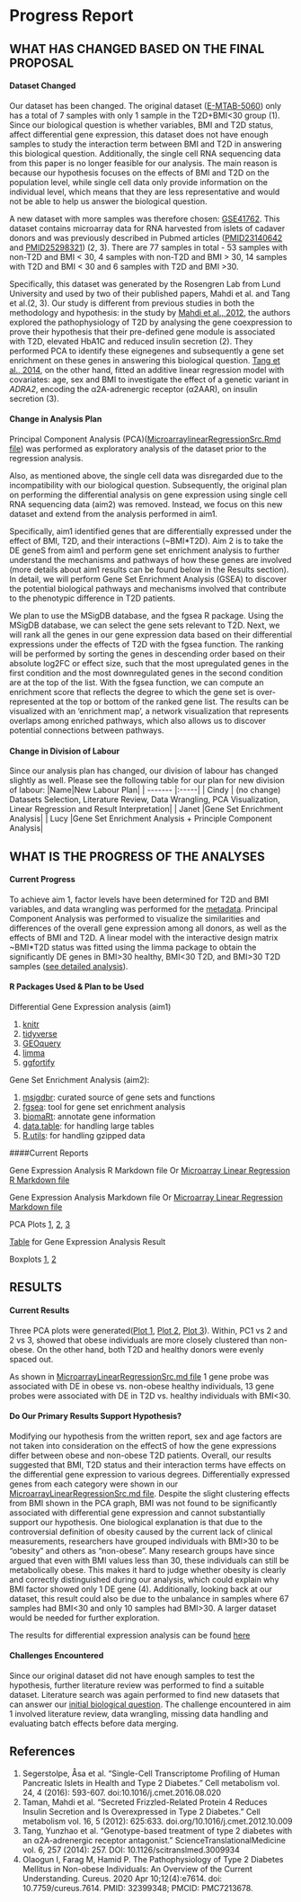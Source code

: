 # Progress Report 

## WHAT HAS CHANGED BASED ON THE FINAL PROPOSAL

#### Dataset Changed
Our dataset has been changed. The original dataset ([E-MTAB-5060](https://www.ebi.ac.uk/biostudies/arrayexpress/studies/E-MTAB-5060)) only has a total of 7 samples with only 1 sample in the T2D+BMI<30 group (1). Since our biological question is whether variables, BMI and T2D status, affect differential gene expression, this dataset does not have enough samples to study the interaction term between BMI and T2D in answering this biological question. Additionally, the single cell RNA sequencing data from this paper is no longer feasible for our analysis. The main reason is because our hypothesis focuses on the effects of BMI and T2D on the population level, while single cell data only provide information on the individual level, which means that they are less representative and would not be able to help us answer the biological question. 

A new dataset with more samples was therefore chosen: [GSE41762](https://www.ncbi.nlm.nih.gov/geo/query/acc.cgi?acc=GSE41762). This dataset contains microarray data for RNA harvested from islets of cadaver donors and was previously described in Pubmed articles ([PMID23140642](https://pubmed.ncbi.nlm.nih.gov/23140642/) and [PMID25298321](https://pubmed.ncbi.nlm.nih.gov/25298321/)) (2, 3). There are 77 samples in total - 53 samples with non-T2D and BMI < 30, 4 samples with non-T2D and BMI > 30, 14 samples with T2D and BMI < 30 and 6 samples with T2D and BMI >30.

Specifically, this dataset was generated by the Rosengren Lab from Lund University and used by two of their published papers, Mahdi et al. and Tang et al.(2, 3). Our study is different from previous studies in both the methodology and hypothesis: in the study by [Mahdi et al., 2012]( https://www.cell.com/cell-metabolism/fulltext/S1550-4131(12)00409-3?_returnURL=https%3A%2F%2Flinkinghub.elsevier.com%2Fretrieve%2Fpii%2FS1550413112004093%3Fshowall%3Dtrue), the authors explored the pathophysiology of T2D by analysing the gene coexpression to prove their hypothesis that their pre-defined gene module is associated with T2D, elevated HbA1C and reduced insulin secretion (2). They performed PCA to identify these eignegenes and subsequently a gene set enrichment on these genes in answering this biological question. [Tang et al., 2014](https://www.science.org/doi/10.1126/scitranslmed.3009934?url_ver=Z39.88-2003&rfr_id=ori:rid:crossref.org&rfr_dat=cr_pub%20%200pubmed), on the other hand, fitted an additive linear regression model with covariates: age, sex and BMI to investigate the effect of a genetic variant in *ADRA2*, encoding the α2A-adrenergic receptor (α2AAR), on insulin secretion (3). 

#### Change in Analysis Plan 

Principal Component Analysis (PCA)([MicroarraylinearRegressionSrc.Rmd file](https://github.com/STAT540-UBC-2023/project-zinc/blob/main/MicroarrayLinearRegressionSrc.Rmd)) was performed as exploratory analysis of the dataset prior to the regression analysis.  

Also, as mentioned above, the single cell data was disregarded due to the incompatibility with our biological question. Subsequently, the original plan on performing the differential analysis on gene expression using single cell RNA sequencing data (aim2) was removed. 
Instead, we focus on this new dataset and extend from the analysis performed in aim1.

Specifically, aim1  identified genes that are differentially expressed under the effect of BMI, T2D, and their interactions (~BMI*T2D). Aim 2 is to take the DE geneS from aim1 and perform gene set enrichment analysis to further understand the mechanisms and pathways of how these genes are involved (more details about aim1 results can be found below in the Results section). In detail, we will perform Gene Set Enrichment Analysis (GSEA) to discover the potential biological pathways and mechanisms involved that contribute to the phenotypic difference in T2D patients. 

We plan to use the MSigDB database, and the fgsea R package. Using the MSigDB database, we can select the gene sets relevant to T2D. Next, we will rank all the genes in our gene expression data based on their differential expressions under the effects of T2D with the fgsea function. The ranking will be performed by sorting the genes in descending order based on their absolute log2FC or effect size, such that the most upregulated genes in the first condition and the most downregulated genes in the second condition are at the top of the list. With the fgsea function, we can compute an enrichment score that reflects the degree to which the gene set is over-represented at the top or bottom of the ranked gene list. The results can be visualized with an ‘enrichment map’, a network visualization that represents overlaps among enriched pathways, which also allows us to discover potential connections between pathways. 

#### Change in Division of Labour
Since our analysis plan has changed, our division of labour has changed slightly as well. Please see the following table for our plan for new division of labour: 
|Name|New Labour Plan|
| ------- |:-----|
| Cindy | (no change) Datasets Selection, Literature Review, Data Wrangling, PCA Visualization, Linear Regression and Result Interpretation|
| Janet |Gene Set Enrichment Analysis|
| Lucy |Gene Set Enrichment Analysis + Principle Component Analysis|

## WHAT IS THE PROGRESS OF THE ANALYSES 

#### Current Progress

To achieve aim 1, factor levels have been determined for T2D and BMI variables, and data wrangling was performed for the [metadata](https://github.com/STAT540-UBC-2023/project-zinc/blob/main/MicroarrayLinearRegressionSrc.Rmd). Principal Component Analysis was performed to visualize the similarities and differences of the overall gene expression among all donors, as well as the effects of BMI and T2D. A linear model with the interactive design matrix ~BMI*T2D status was fitted using the limma package to obtain the significantly DE genes in BMI>30 healthy, BMI<30 T2D, and BMI>30 T2D samples ([see detailed analysis](https://github.com/STAT540-UBC-2023/project-zinc/blob/main/MicroarrayLinearRegressionSrc.md)). 

#### R Packages Used & Plan to be Used

Differential Gene Expression analysis (aim1)
1. [knitr](https://www.r-project.org/nosvn/pandoc/knitr.html#:~:text=The%20R%20package%20knitr%20is,my%20everyday%20use%20of%20Sweave) 
2. [tidyverse](https://www.tidyverse.org/packages/)
3. [GEOquery](https://bioconductor.org/packages/release/bioc/html/GEOquery.html)
4. [limma](https://bioconductor.org/packages/release/bioc/html/limma.html)
5. [ggfortify](https://cran.r-project.org/web/packages/ggfortify/index.html)

Gene Set Enrichment Analysis (aim2): 
1. [msigdbr](https://cran.r-project.org/web/packages/msigdbr/vignettes/msigdbr-intro.html): curated source of gene sets and functions
2. [fgsea](https://github.com/ctlab/fgsea): tool for gene set enrichment analysis 
3. [biomaRt](https://bioconductor.org/packages/release/bioc/html/biomaRt.html): annotate gene information 
4. [data.table](https://cran.r-project.org/web/packages/data.table/index.html): for handling large tables
5. [R.utils](https://cran.r-project.org/web/packages/R.utils/index.html): for handling gzipped data

####Current Reports

Gene Expression Analysis R Markdown file Or [Microarray Linear Regression R Markdown  file](https://github.com/STAT540-UBC-2023/project-zinc/blob/main/MicroarrayLinearRegressionSrc.Rmd)

Gene Expression Analysis Markdown file Or [Microarray Linear Regression Markdown file](https://github.com/STAT540-UBC-2023/project-zinc/blob/main/MicroarrayLinearRegressionSrc.md)

PCA Plots [1](https://github.com/STAT540-UBC-2023/project-zinc/blob/main/MicroarrayLinearRegressionSrc_files/figure-gfm/unnamed-chunk-7-1.png), [2](https://github.com/STAT540-UBC-2023/project-zinc/blob/main/MicroarrayLinearRegressionSrc_files/figure-gfm/unnamed-chunk-7-2.png), [3](https://github.com/STAT540-UBC-2023/project-zinc/blob/main/MicroarrayLinearRegressionSrc_files/figure-gfm/unnamed-chunk-7-3.png)

[Table](https://github.com/STAT540-UBC-2023/project-zinc/blob/main/ObvsNonObHealthy.RDS) for Gene Expression Analysis Result

Boxplots [1](https://github.com/STAT540-UBC-2023/project-zinc/blob/main/MicroarrayLinearRegressionSrc_files/figure-gfm/unnamed-chunk-8-1.png), [2](https://github.com/STAT540-UBC-2023/project-zinc/blob/main/MicroarrayLinearRegressionSrc_files/figure-gfm/unnamed-chunk-9-1.png)

## RESULTS

#### Current Results 

Three PCA plots were generated([Plot 1](https://github.com/STAT540-UBC-2023/project-zinc/blob/main/MicroarrayLinearRegressionSrc_files/figure-gfm/unnamed-chunk-7-1.png), [Plot 2](https://github.com/STAT540-UBC-2023/project-zinc/blob/main/MicroarrayLinearRegressionSrc_files/figure-gfm/unnamed-chunk-7-2.png), [Plot 3](https://github.com/STAT540-UBC-2023/project-zinc/blob/main/MicroarrayLinearRegressionSrc_files/figure-gfm/unnamed-chunk-7-3.png)). Within, PC1 vs 2 and 2 vs 3, showed that obese individuals are more closely clustered than non-obese. On the other hand, both T2D and healthy donors were evenly spaced out.

As shown in [MicroarrayLinearRegressionSrc.md file](https://github.com/STAT540-UBC-2023/project-zinc/blob/main/MicroarrayLinearRegressionSrc.md) 1 gene probe was associated with DE in obese vs. non-obese healthy individuals, 13 gene probes were associated with DE in T2D vs. healthy individuals with BMI<30.  

#### Do Our Primary Results Support Hypothesis? 

Modifying our hypothesis from the written report, sex and age factors are not taken into consideration on the effectS of how the gene expressions differ between obese and non-obese T2D patients. Overall, our results suggested that BMI, T2D status and their interaction terms have effects on the differential gene expression to various degrees. Differentially expressed genes from each category were shown in our [MicroarrayLinearRegressionSrc.md file](https://github.com/STAT540-UBC-2023/project-zinc/blob/main/MicroarrayLinearRegressionSrc.md). Despite the slight clustering effects from BMI shown in the PCA graph, BMI was not found to be significantly associated with differential gene expression and cannot substantially support our hypothesis. One biological explanation is that due to the controversial definition of obesity caused by the current lack of clinical measurements, researchers have grouped individuals with BMI>30 to be “obesity” and others as “non-obese”. Many research groups have since argued that even with BMI values less than 30, these individuals can still be metabolically obese. This makes it hard to judge whether obesity is clearly and correctly distinguished during our analysis, which could explain why BMI factor showed only 1 DE gene (4). Additionally, looking back at our dataset, this result could also be due to the unbalance in samples where 67 samples had BMI<30 and only 10 samples had BMI>30. A larger dataset would be needed for further exploration. 

The results for differential expression analysis can be found [here](https://github.com/STAT540-UBC-2023/project-zinc/blob/main/ObvsNonObHealthy.RDS) 

#### Challenges Encountered

Since our original dataset did not have enough samples to test the hypothesis, further literature review was performed to find a suitable dataset. Literature search was again performed to find new datasets that can answer our [initial biological question](https://github.com/STAT540-UBC-2023/project-zinc/blob/main/Written%20Project%20Proposal.md). The challenge encountered in aim 1 involved literature review, data wrangling, missing data handling and evaluating batch effects before data merging.  


## References

1. Segerstolpe, Åsa et al. “Single-Cell Transcriptome Profiling of Human Pancreatic Islets in Health and Type 2 Diabetes.” Cell metabolism vol. 24, 4 (2016): 593-607. doi:10.1016/j.cmet.2016.08.020
2. Taman, Mahdi et al. “Secreted Frizzled-Related Protein 4 Reduces Insulin Secretion and Is Overexpressed in Type 2 Diabetes.” Cell metabolism vol. 16, 5 (2012): 625:633. doi.org/10.1016/j.cmet.2012.10.009
3. Tang, Yunzhao et al. “Genotype-based treatment of type 2 diabetes with an α2A-adrenergic receptor antagonist.” ScienceTranslationalMedicine vol. 6, 257 (2014): 257. DOI: 10.1126/scitranslmed.3009934
4. Olaogun I, Farag M, Hamid P. The Pathophysiology of Type 2 Diabetes Mellitus in Non-obese Individuals: An Overview of the Current Understanding. Cureus. 2020 Apr 10;12(4):e7614. doi: 10.7759/cureus.7614. PMID: 32399348; PMCID: PMC7213678.
